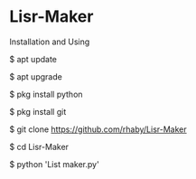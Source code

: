 # Lisr-Maker

Installation and Using

$ apt update

$ apt upgrade

$ pkg install python

$ pkg install git

$ git clone https://github.com/rhaby/Lisr-Maker

$ cd Lisr-Maker

$ python 'List maker.py'

